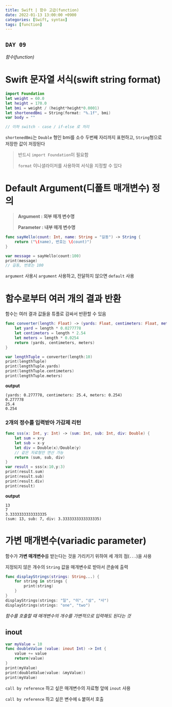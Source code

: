 ```yaml
---
title: Swift | 함수 고급(function)
date: 2022-01-13 13:00:00 +0900
categories: [Swift, syntax]
tags: [function]
---
```


## `DAY 09`

*함수(function)*

# Swift 문자열 서식(swift string format)

```swift
import Foundation
let weight = 60.0
let height = 170.0
let bmi = weight / (height*height*0.0001)
let shortenedBmi = String(format: "%.1f", bmi)
var body = ""

// 이하 switch - case / if-else 로 처리
```
`shortenedBmi`는 `Double` 형인 bmi를 소수 두번째 자리까지 표현하고, `String`형으로 저장한 값이 저장된다

> 반드시 `import Foundation`이 필요함
>
> `format` 이니셜라이저를 사용하여 서식을 지정할 수 있다

# Default Argument(디폴트 매개변수) 정의

> **Argument : 외부 매개 변수명**
> 
> **Parameter : 내부 매개 변수명**

```swift
func sayHello(count: Int, name: String = "길동") -> String {
    return ("\(name), 번호는 \(count)")
}

var message = sayHello(count:100)
print(message)
// 길동, 번호는 100
```

`argument` 사용시 `argument` 사용하고, 전달하지 않으면 `default` 사용

# 함수로부터 여러 개의 결과 반환

함수는 여러 결과 값들을 튜플로 감싸서 반환할 수 있음

```swift
func converter(length: Float) -> (yards: Float, centimeters: Float, meter: Float) {
    let yard = length * 0.0277778
    let centimeters = length * 2.54
    let meters = length * 0.0254
    return (yards, centimeters, meters)
}

var lengthTuple = converter(length:10)
print(lengthTuple)
print(lengthTuple.yards)
print(lengthTuple.centimeters)
print(lengthTuple.meters)
```

**output**

```
(yards: 0.277778, centimeters: 25.4, meters: 0.254)
0.277778
25.4
0.254
```

### 2개의 정수를 입력받아 가감제 리턴

```swift
func sss(x: Int, y: Int) -> (sum: Int, sub: Int, div: Double) {
    let sum = x+y
    let sub = x-y
    let div = Double(x)/Double(y)
    // 같은 자료형만 연산 가능
    return (sum, sub, div)
} 
var result = sss(x:10,y:3)
print(result.sum)
print(result.sub)
print(result.div)
print(result)
```

**output**

```
13
7
3.3333333333333335
(sum: 13, sub: 7, div: 3.3333333333333335)
```

# 가변 매개변수(variadic parameter)

함수가 **가변 매개변수**를 받는다는 것을 가리키기 위하여 세 개의 점(`...`)을 사용

지정되지 않은 개수의 `String` 값을 매개변수로 받아서 콘솔에 출력

```swift
func displayStrings(strings: String...) {
    for string in strings {
        print(string)
    }
}
displayStrings(strings: "일", "이", "삼", "사")
displayStrings(strings: "one", "two")
```

*함수를 호출할 때 매개변수의 개수를 가변적으로 입력해도 된다는 것*

## inout

```swift
var myValue = 10
func doubleValue (value: inout Int) -> Int {
    value += value
    return(value)
}
print(myValue)
print(doubleValue(value: &myValue))
print(myValue)
```

`call by reference` 하고 싶은 매개변수의 자료형 앞에 `inout` 사용

`call by reference` 하고 싶은 변수에 `&` 붙여서 호출